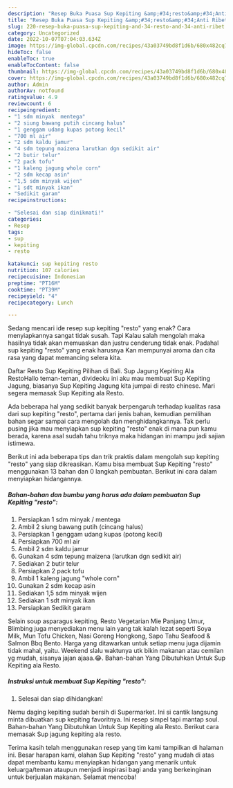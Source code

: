 ```yaml
---
description: "Resep Buka Puasa Sup Kepiting &amp;#34;resto&amp;#34;Anti Ribet"
title: "Resep Buka Puasa Sup Kepiting &amp;#34;resto&amp;#34;Anti Ribet"
slug: 220-resep-buka-puasa-sup-kepiting-and-34-resto-and-34-anti-ribet
category: Uncategorized
date: 2022-10-07T07:04:03.634Z
image: https://img-global.cpcdn.com/recipes/43a03749bd8f1d6b/680x482cq70/sup-kepiting-resto-foto-resep-utama.jpg
hideToc: false
enableToc: true
enableTocContent: false
thumbnail: https://img-global.cpcdn.com/recipes/43a03749bd8f1d6b/680x482cq70/sup-kepiting-resto-foto-resep-utama.jpg
cover: https://img-global.cpcdn.com/recipes/43a03749bd8f1d6b/680x482cq70/sup-kepiting-resto-foto-resep-utama.jpg
author: Admin
authorAv: notfound
ratingvalue: 4.9
reviewcount: 6
recipeingredient:
- "1 sdm minyak  mentega"
- "2 siung bawang putih cincang halus"
- "1 genggam udang kupas potong kecil"
- "700 ml air"
- "2 sdm kaldu jamur"
- "4 sdm tepung maizena larutkan dgn sedikit air"
- "2 butir telur"
- "2 pack tofu"
- "1 kaleng jagung whole corn"
- "2 sdm kecap asin"
- "1,5 sdm minyak wijen"
- "1 sdt minyak ikan"
- "Sedikit garam"
recipeinstructions:

- "Selesai dan siap dinikmati!"
categories:
- Resep
tags:
- sup
- kepiting
- resto

katakunci: sup kepiting resto 
nutrition: 107 calories
recipecuisine: Indonesian
preptime: "PT16M"
cooktime: "PT39M"
recipeyield: "4"
recipecategory: Lunch

---
```



Sedang mencari ide resep sup kepiting &#34;resto&#34; yang enak? Cara menyiapkannya sangat tidak susah. Tapi Kalau salah mengolah maka hasilnya tidak akan memuaskan dan justru cenderung tidak enak. Padahal sup kepiting &#34;resto&#34; yang enak harusnya Kan mempunyai aroma dan cita rasa yang dapat memancing selera kita.


Daftar Resto Sup Kepiting Pilihan di Bali. Sup Jagung Kepiting Ala RestoHallo teman-teman, divideoku ini aku mau membuat Sup Kepiting Jagung, biasanya Sup Kepiting Jagung kita jumpai di resto chinese. Mari segera memasak Sup Kepiting ala Resto.

Ada beberapa hal yang sedikit banyak berpengaruh terhadap kualitas rasa dari sup kepiting &#34;resto&#34;, pertama dari jenis bahan, kemudian pemilihan bahan segar sampai cara mengolah dan menghidangkannya. Tak perlu pusing jika mau menyiapkan sup kepiting &#34;resto&#34; enak di mana pun kamu berada, karena asal sudah tahu triknya maka hidangan ini mampu jadi sajian istimewa.


Berikut ini ada beberapa tips dan trik praktis dalam mengolah sup kepiting &#34;resto&#34; yang siap dikreasikan. Kamu bisa membuat Sup Kepiting &#34;resto&#34; menggunakan 13 bahan dan 0 langkah pembuatan. Berikut ini cara dalam menyiapkan hidangannya.

<!--inarticleads1-->

##### Bahan-bahan dan bumbu yang harus ada dalam pembuatan Sup Kepiting &#34;resto&#34;:

1. Persiapkan 1 sdm minyak / mentega
1. Ambil 2 siung bawang putih (cincang halus)
1. Persiapkan 1 genggam udang kupas (potong kecil)
1. Persiapkan 700 ml air
1. Ambil 2 sdm kaldu jamur
1. Gunakan 4 sdm tepung maizena (larutkan dgn sedikit air)
1. Sediakan 2 butir telur
1. Persiapkan 2 pack tofu
1. Ambil 1 kaleng jagung &#34;whole corn&#34;
1. Gunakan 2 sdm kecap asin
1. Sediakan 1,5 sdm minyak wijen
1. Sediakan 1 sdt minyak ikan
1. Persiapkan Sedikit garam


Selain soup asparagus kepiting, Resto Vegetarian Mie Panjang Umur, Blimbing juga menyediakan menu lain yang tak kalah lezat seperti Soya Milk, Mun Tofu Chicken, Nasi Goreng Hongkong, Sapo Tahu Seafood &amp; Salmon Bbq Bento. Harga yang ditawarkan untuk setiap menu juga dijamin tidak mahal, yaitu. Weekend slalu waktunya utk bikin makanan atau cemilan yg mudah, sisanya jajan ajaaa.😂. Bahan-bahan Yang Dibutuhkan Untuk Sup Kepiting ala Resto. 

<!--inarticleads2-->

##### Instruksi untuk membuat Sup Kepiting &#34;resto&#34;:


1. Selesai dan siap dihidangkan!

Nemu daging kepiting sudah bersih di Supermarket. Ini si cantik langsung minta dibuatkan sup kepiting favoritnya. Ini resep simpel tapi mantap soul. Bahan-bahan Yang Dibutuhkan Untuk Sup Kepiting ala Resto. Berikut cara memasak Sup jagung kepiting ala resto. 

Terima kasih telah menggunakan resep yang tim kami tampilkan di halaman ini. Besar harapan kami, olahan Sup Kepiting &#34;resto&#34; yang mudah di atas dapat membantu kamu menyiapkan hidangan yang menarik untuk keluarga/teman ataupun menjadi inspirasi bagi anda yang berkeinginan untuk berjualan makanan. Selamat mencoba!
